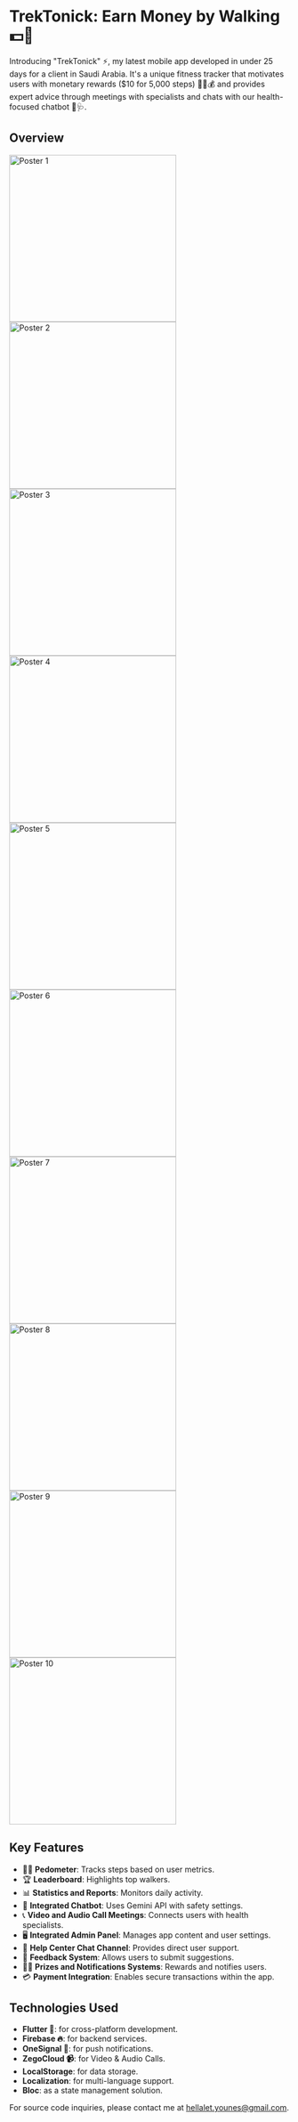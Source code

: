 # TrekTonick: Earn Money by Walking 💵🚶

Introducing "TrekTonick" ⚡️, my latest mobile app developed in under 25 days for a client in Saudi Arabia. It's a unique fitness tracker that motivates users with monetary rewards ($10 for 5,000 steps) 🏃‍♂️💰 and provides expert advice through meetings with specialists and chats with our health-focused chatbot 🤖🩺.

## Overview
<img src="screenshots/1.png" alt="Poster 1" width="300"/>
<img src="screenshots/2.png" alt="Poster 2" width="300"/>
<img src="screenshots/3.png" alt="Poster 3" width="300"/>
<img src="screenshots/4.png" alt="Poster 4" width="300"/>
<img src="screenshots/5.png" alt="Poster 5" width="300"/>
<img src="screenshots/6.png" alt="Poster 6" width="300"/>
<img src="screenshots/7.png" alt="Poster 7" width="300"/>
<img src="screenshots/8.png" alt="Poster 8" width="300"/>
<img src="screenshots/9.png" alt="Poster 9" width="300"/>
<img src="screenshots/10.png" alt="Poster 10" width="300"/>

## Key Features
- 🏃‍♂️ **Pedometer**: Tracks steps based on user metrics.
- 🏆 **Leaderboard**: Highlights top walkers.
- 📊 **Statistics and Reports**: Monitors daily activity.
- 🤖 **Integrated Chatbot**: Uses Gemini API with safety settings.
- 📞 **Video and Audio Call Meetings**: Connects users with health specialists.
- 🖥️ **Integrated Admin Panel**: Manages app content and user settings.
- 💬 **Help Center Chat Channel**: Provides direct user support.
- 📝 **Feedback System**: Allows users to submit suggestions.
- 🎁🔔 **Prizes and Notifications Systems**: Rewards and notifies users.
- 💳 **Payment Integration**: Enables secure transactions within the app.

## Technologies Used
- **Flutter 📱**: for cross-platform development.
- **Firebase 🔥**: for backend services.
- **OneSignal 🔔**: for push notifications.
- **ZegoCloud 📹**: for Video & Audio Calls.
- **LocalStorage**: for data storage.
- **Localization**: for multi-language support.
- **Bloc**: as a state management solution.

For source code inquiries, please contact me at [hellalet.younes@gmail.com](mailto:hellalet.younes@gmail.com).

